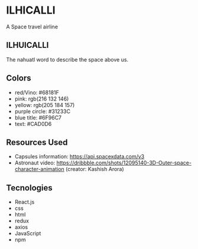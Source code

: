 # ILHICALLI

A Space travel airline

## ILHUICALLI

The nahuatl word to describe the space above us.

## Colors

- red/Vino: #68181F
- pink: rgb(216 132 146)
- yellow: rgb(205 184 157)
- purple circle: #31233C
- blue title: #6F96C7
- text: #CAD0D6

## Resources Used

- Capsules information: https://api.spacexdata.com/v3
- Astronaut video: https://dribbble.com/shots/12095140-3D-Outer-space-character-animation (creator: Kashish Arora)

## Tecnologies

- React.js
- css
- html
- redux
- axios
- JavaScript
- npm
